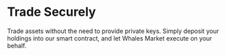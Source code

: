 # Trade Securely

Trade assets without the need to provide private keys. Simply deposit your holdings into our smart contract, and let Whales Market execute on your behalf.
